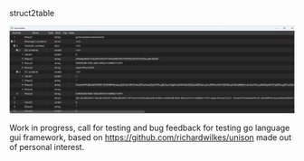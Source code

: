 struct2table

![demo](demo.png)

Work in progress, call for testing and bug feedback for testing go language gui framework, based on https://github.com/richardwilkes/unison
 made out of personal interest.

